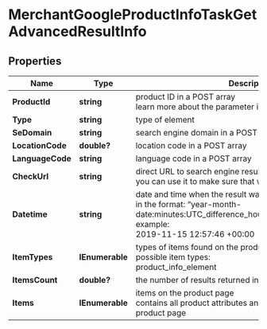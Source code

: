 # MerchantGoogleProductInfoTaskGetAdvancedResultInfo


## Properties

| Name | Type | Description | Notes |
|------------ | ------------- | ------------- | -------------|
**ProductId** | **string** | product ID in a POST array<br>learn more about the parameter in this help center guide |[optional]|
**Type** | **string** | type of element |[optional]|
**SeDomain** | **string** | search engine domain in a POST array |[optional]|
**LocationCode** | **double?** | location code in a POST array |[optional]|
**LanguageCode** | **string** | language code in a POST array |[optional]|
**CheckUrl** | **string** | direct URL to search engine results<br>you can use it to make sure that we provided accurate results |[optional]|
**Datetime** | **string** | date and time when the result was received<br>in the format: “year-month-date:minutes:UTC_difference_hours:UTC_difference_minutes”<br>example:<br>2019-11-15 12:57:46 +00:00 |[optional]|
**ItemTypes** | **IEnumerable<string>** | types of items found on the product specification page<br>possible item types:<br>product_info_element |[optional]|
**ItemsCount** | **double?** | the number of results returned in the items array |[optional]|
**Items** | **IEnumerable<BaseMerchantSerpElementItem>** | items on the product page<br>contains all product attributes and related data listed on the product page |[optional]|